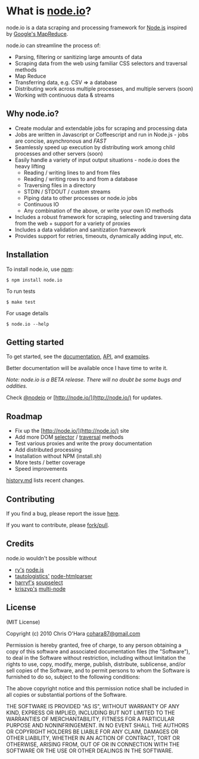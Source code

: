 # What is [node.io](http://node.io/)?

node.io is a data scraping and processing framework for [Node.js](http://nodejs.org/) inspired by [Google's MapReduce](http://labs.google.com/papers/mapreduce.html).

node.io can streamline the process of:

- Parsing, filtering or sanitizing large amounts of data
- Scraping data from the web using familiar CSS selectors and traversal methods
- Map Reduce
- Transferring data, e.g. CSV => a database
- Distributing work across multiple processes, and multiple servers (soon)
- Working with continuous data & streams

## Why node.io?

- Create modular and extendable jobs for scraping and processing data
- Jobs are written in Javascript or Coffeescript and run in Node.js - jobs are concise, asynchronous and _FAST_
- Seamlessly speed up execution by distributing work among child processes and other servers (soon) 
- Easily handle a variety of input output situations - node.io does the heavy lifting
    * Reading / writing lines to and from files
    * Reading / writing rows to and from a database
    * Traversing files in a directory
    * STDIN / STDOUT / custom streams
    * Piping data to other processes or node.io jobs
    * Continuous IO
    * Any combination of the above, or write your own IO methods     
- Includes a robust framework for scraping, selecting and traversing data from the web + support for a variety of proxies
- Includes a data validation and sanitization framework
- Provides support for retries, timeouts, dynamically adding input, etc.

## Installation

To install node.io, use [npm](http://github.com/isaacs/npm):

    $ npm install node.io

To run tests

    $ make test

For usage details

    $ node.io --help

## Getting started

To get started, see the [documentation](https://github.com/chriso/node.io/blob/master/docs/README.md), [API](https://github.com/chriso/node.io/blob/master/docs/api.md), and [examples](https://github.com/chriso/node.io/tree/master/examples/).

Better documentation will be available once I have time to write it.

*Note: node.io is a _BETA_ release. There will no doubt be some bugs and oddities.*

Check [@nodeio](http://twitter.com/nodeio) or [http://node.io/](http://node.io/) for updates.

## Roadmap

- Fix up the [http://node.io/](http://node.io/) site
- Add more DOM [selector](http://api.jquery.com/category/selectors/) / [traversal](http://api.jquery.com/category/traversing/) methods
- Test various proxies and write the proxy documentation
- Add distributed processing
- Installation without NPM (install.sh)
- More tests / better coverage
- Speed improvements

[history.md](https://github.com/chriso/node.io/blob/master/HISTORY.md) lists recent changes.

## Contributing

If you find a bug, please report the issue [here](https://github.com/chriso/node.io/issues). 

If you want to contribute, please [fork/pull](https://github.com/chriso/node.io/fork).

## Credits

node.io wouldn't be possible without

- [ry's](https://github.com/ry) [node.js](http://nodejs.org/)
- [tautologistics'](https://github.com/tautologistics) [node-htmlparser](https://github.com/tautologistics/node-htmlparser)
- [harryf's](https://github.com/harryf) [soupselect](https://github.com/harryf/node-soupselect)
- [kriszyp's](https://github.com/kriszyp) [multi-node](https://github.com/kriszyp/multi-node)

## License

(MIT License)

Copyright (c) 2010 Chris O'Hara <cohara87@gmail.com>

Permission is hereby granted, free of charge, to any person obtaining
a copy of this software and associated documentation files (the
"Software"), to deal in the Software without restriction, including
without limitation the rights to use, copy, modify, merge, publish,
distribute, sublicense, and/or sell copies of the Software, and to
permit persons to whom the Software is furnished to do so, subject to
the following conditions:

The above copyright notice and this permission notice shall be
included in all copies or substantial portions of the Software.

THE SOFTWARE IS PROVIDED "AS IS", WITHOUT WARRANTY OF ANY KIND,
EXPRESS OR IMPLIED, INCLUDING BUT NOT LIMITED TO THE WARRANTIES OF
MERCHANTABILITY, FITNESS FOR A PARTICULAR PURPOSE AND
NONINFRINGEMENT. IN NO EVENT SHALL THE AUTHORS OR COPYRIGHT HOLDERS BE
LIABLE FOR ANY CLAIM, DAMAGES OR OTHER LIABILITY, WHETHER IN AN ACTION
OF CONTRACT, TORT OR OTHERWISE, ARISING FROM, OUT OF OR IN CONNECTION
WITH THE SOFTWARE OR THE USE OR OTHER DEALINGS IN THE SOFTWARE.
